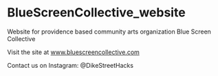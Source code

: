 # BlueScreenCollective_website
Website for providence based community arts organization Blue Screen Collective

Visit the site at www.bluescreencollective.com

Contact us on Instagram: @DikeStreetHacks
